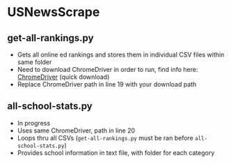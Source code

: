 # USNewsScrape

## get-all-rankings.py
* Gets all online ed rankings and stores them in individual CSV files within same folder
* Need to download ChromeDriver in order to run, find info here: [ChromeDriver](https://sites.google.com/a/chromium.org/chromedriver/home "ChromeDriver") (quick download)
* Replace ChromeDriver path in line 19 with your download path

## all-school-stats.py
* In progress
* Uses same ChromeDriver, path in line 20
* Loops thru all CSVs (`get-all-rankings.py` must be ran before `all-school-stats.py`)
* Provides school information in text file, with folder for each category
